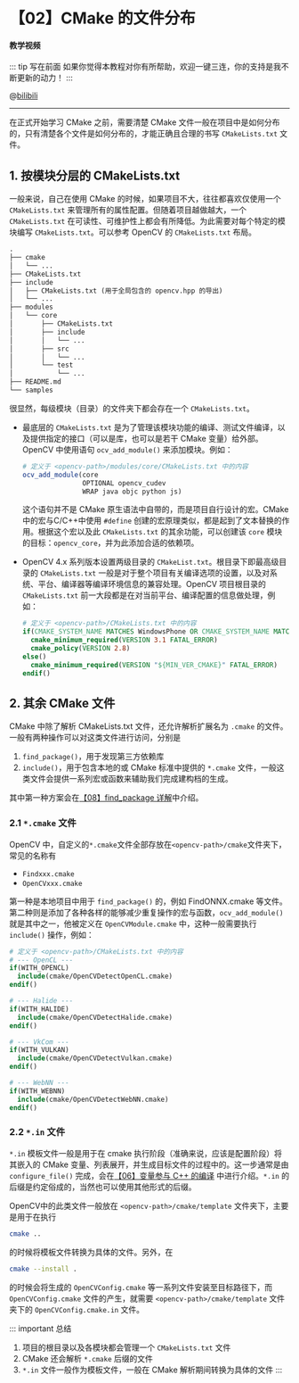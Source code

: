 # 【02】CMake 的文件分布

#### 教学视频

::: tip 写在前面
如果你觉得本教程对你有所帮助，欢迎一键三连，你的支持是我不断更新的动力！
:::

@[bilibili](BV1dS421N7du)

---

在正式开始学习 CMake 之前，需要清楚 CMake 文件一般在项目中是如何分布的，只有清楚各个文件是如何分布的，才能正确且合理的书写 `CMakeLists.txt` 文件。

## 1. 按模块分层的 CMakeLists.txt

一般来说，自己在使用 CMake 的时候，如果项目不大，往往都喜欢仅使用一个 `CMakeLists.txt` 来管理所有的属性配置。但随着项目越做越大，一个 `CMakeLists.txt` 在可读性、可维护性上都会有所降低。为此需要对每个特定的模块编写 `CMakeLists.txt`。可以参考 OpenCV 的 `CMakeLists.txt` 布局。

```txt
.
├── cmake
│   └── ...
├── CMakeLists.txt
├── include
│   ├── CMakeLists.txt (用于全局包含的 opencv.hpp 的导出)
│   └── ...
├── modules
│   └── core
│       ├── CMakeLists.txt
│       ├── include
│       │   └── ...
│       ├── src
│       │   └── ...
│       └── test
│           └── ...
├── README.md
└── samples
```

很显然，每级模块（目录）的文件夹下都会存在一个 `CMakeLists.txt`。

- 最底层的 `CMakeLists.txt` 是为了管理该模块功能的编译、测试文件编译，以及提供指定的接口（可以是库，也可以是若干 CMake 变量）给外部。OpenCV 中使用语句 `ocv_add_module()` 来添加模块。例如：

  ```cmake
  # 定义于 <opencv-path>/modules/core/CMakeLists.txt 中的内容
  ocv_add_module(core
                 OPTIONAL opencv_cudev
                 WRAP java objc python js)
  ```

  这个语句并不是 CMake 原生语法中自带的，而是项目自行设计的宏。CMake 中的宏与C/C++中使用 `#define` 创建的宏原理类似，都是起到了文本替换的作用。根据这个宏以及此 `CMakeLists.txt` 的其余功能，可以创建该 `core` 模块的目标：`opencv_core`，并为此添加合适的依赖项。

- OpenCV 4.x 系列版本设置两级目录的 `CMakeList.txt`。根目录下即最高级目录的 `CMakeLists.txt` 一般是对于整个项目有关编译选项的设置，以及对系统、平台、编译器等编译环境信息的兼容处理。OpenCV 项目根目录的 `CMakeLists.txt` 前一大段都是在对当前平台、编译配置的信息做处理，例如：

  ```cmake
  # 定义于 <opencv-path>/CMakeLists.txt 中的内容
  if(CMAKE_SYSTEM_NAME MATCHES WindowsPhone OR CMAKE_SYSTEM_NAME MATCHES WindowsStore)
    cmake_minimum_required(VERSION 3.1 FATAL_ERROR)
    cmake_policy(VERSION 2.8)
  else()
    cmake_minimum_required(VERSION "${MIN_VER_CMAKE}" FATAL_ERROR)
  endif()
  ```

## 2. 其余 CMake 文件

CMake 中除了解析 CMakeLists.txt 文件，还允许解析扩展名为 `.cmake` 的文件。一般有两种操作可以对这类文件进行访问，分别是

1. `find_package()`，用于发现第三方依赖库
2. `include()`，用于包含本地的或 CMake 标准中提供的 `*.cmake` 文件，一般这类文件会提供一系列宏或函数来辅助我们完成建构档的生成。

其中第一种方案会在[【08】find_package 详解](08.md)中介绍。

### 2.1 `*.cmake` 文件

OpenCV 中，自定义的`*.cmake`文件全部存放在`<opencv-path>/cmake`文件夹下，常见的名称有

- `Findxxx.cmake`
- `OpenCVxxx.cmake`

第一种是本地项目中用于 `find_package()` 的，例如 FindONNX.cmake 等文件。第二种则是添加了各种各样的能够减少重复操作的宏与函数，`ocv_add_module()` 就是其中之一，他被定义在 `OpenCVModule.cmake` 中，这种一般需要执行 `include()` 操作，例如：

```cmake
# 定义于 <opencv-path>/CMakeLists.txt 中的内容
# --- OpenCL ---
if(WITH_OPENCL)
  include(cmake/OpenCVDetectOpenCL.cmake)
endif()

# --- Halide ---
if(WITH_HALIDE)
  include(cmake/OpenCVDetectHalide.cmake)
endif()

# --- VkCom ---
if(WITH_VULKAN)
  include(cmake/OpenCVDetectVulkan.cmake)
endif()

# --- WebNN ---
if(WITH_WEBNN)
  include(cmake/OpenCVDetectWebNN.cmake)
endif()
```

### 2.2 `*.in` 文件

`*.in` 模板文件一般是用于在 cmake 执行阶段（准确来说，应该是配置阶段）将其嵌入的 CMake 变量、列表展开，并生成目标文件的过程中的。这一步通常是由 `configure_file()` 完成，会在[【06】变量参与 C++ 的编译](06.md) 中进行介绍。`*.in` 的后缀是约定俗成的，当然也可以使用其他形式的后缀。

OpenCV中的此类文件一般放在 `<opencv-path>/cmake/template` 文件夹下，主要是用于在执行

```bash
cmake ..
```

的时候将模板文件转换为具体的文件。另外，在

```bash
cmake --install .
```

的时候会将生成的 `OpenCVConfig.cmake` 等一系列文件安装至目标路径下，而 `OpenCVConfig.cmake` 文件的产生，就需要 `<opencv-path>/cmake/template` 文件夹下的 `OpenCVConfig.cmake.in` 文件。

::: important 总结
1. 项目的根目录以及各模块都会管理一个 `CMakeLists.txt` 文件
2. CMake 还会解析 `*.cmake` 后缀的文件
3. `*.in` 文件一般作为模板文件，一般在 CMake 解析期间转换为具体的文件
:::

